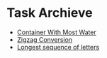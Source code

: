 # Task Archieve

- [Container With Most Water](./most-water/task.md)
- [Zigzag Conversion](./zigzag-conversion/task.md)
- [Longest sequence of letters](./longest-letter-subsequence/task.md)
